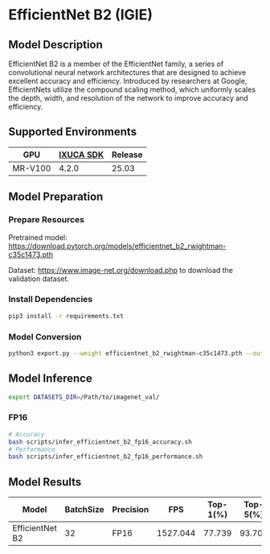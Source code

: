 # EfficientNet B2 (IGIE)

## Model Description

EfficientNet B2 is a member of the EfficientNet family, a series of convolutional neural network architectures that are designed to achieve excellent accuracy and efficiency. Introduced by researchers at Google, EfficientNets utilize the compound scaling method, which uniformly scales the depth, width, and resolution of the network to improve accuracy and efficiency.

## Supported Environments

| GPU    | [IXUCA SDK](https://gitee.com/deep-spark/deepspark#%E5%A4%A9%E6%95%B0%E6%99%BA%E7%AE%97%E8%BD%AF%E4%BB%B6%E6%A0%88-ixuca) | Release |
|--------|-----------|---------|
| MR-V100 | 4.2.0     |  25.03  |

## Model Preparation

### Prepare Resources

Pretrained model: <https://download.pytorch.org/models/efficientnet_b2_rwightman-c35c1473.pth>

Dataset: <https://www.image-net.org/download.php> to download the validation dataset.

### Install Dependencies

```bash
pip3 install -r requirements.txt
```

### Model Conversion

```bash
python3 export.py --weight efficientnet_b2_rwightman-c35c1473.pth --output efficientnet_b2.onnx
```

## Model Inference

```bash
export DATASETS_DIR=/Path/to/imagenet_val/
```

### FP16

```bash
# Accuracy
bash scripts/infer_efficientnet_b2_fp16_accuracy.sh
# Performance
bash scripts/infer_efficientnet_b2_fp16_performance.sh
```

## Model Results

| Model           | BatchSize | Precision | FPS      | Top-1(%) | Top-5(%) |
|-----------------|-----------|-----------|----------|----------|----------|
| EfficientNet B2 | 32        | FP16      | 1527.044 | 77.739   | 93.702   |
